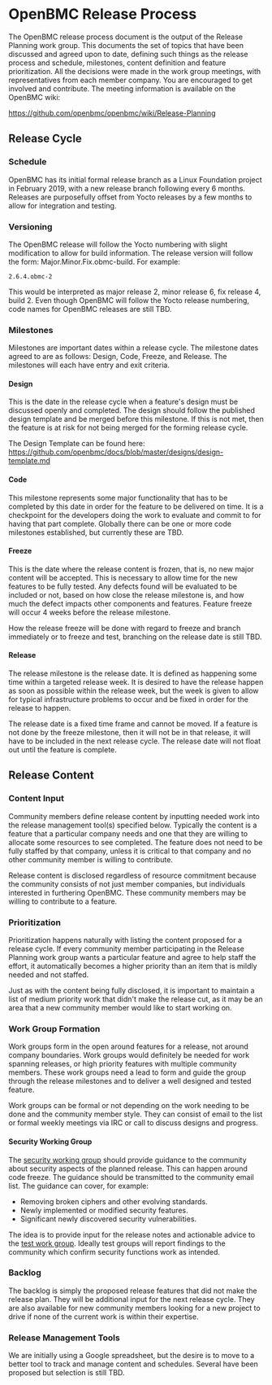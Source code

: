 # OpenBMC Release Process
The OpenBMC release process document is the output of the Release Planning
work group. This documents the set of topics that have been discussed and
agreed upon to date, defining such things as the release process and schedule,
milestones, content definition and feature prioritization. All the decisions
were made in the work group meetings, with representatives from each member
company. You are encouraged to get involved and contribute. The meeting
information is available on the OpenBMC wiki:

https://github.com/openbmc/openbmc/wiki/Release-Planning

## Release Cycle

### Schedule
OpenBMC has its initial formal release branch as a Linux Foundation project
in February 2019, with a new release branch following every 6 months. Releases
are purposefully offset from Yocto releases by a few months to allow for
integration and testing.

### Versioning
The OpenBMC release will follow the Yocto numbering with slight modification
to allow for build information. The release version will follow the form:
Major.Minor.Fix.obmc-build. For example:

`2.6.4.obmc-2`

This would be interpreted as major release 2, minor release 6, fix release 4,
build 2. Even though OpenBMC will follow the Yocto release numbering, code
names for OpenBMC releases are still TBD.

### Milestones
Milestones are important dates within a release cycle. The milestone dates
agreed to are as follows: Design, Code, Freeze, and Release. The milestones
will each have entry and exit criteria.

#### Design
This is the date in the release cycle when a feature's design must be discussed
openly and completed. The design should follow the published design template
and be merged before this milestone. If this is not met, then the feature is
at risk for not being merged for the forming release cycle.

The Design Template can be found here:
https://github.com/openbmc/docs/blob/master/designs/design-template.md

#### Code
This milestone represents some major functionality that has to be completed by
this date in order for the feature to be delivered on time. It is a checkpoint
for the developers doing the work to evaluate and commit to for having that
part complete. Globally there can be one or more code milestones established,
but currently these are TBD.

#### Freeze
This is the date where the release content is frozen, that is, no new major
content will be accepted. This is necessary to allow time for the new features
to be fully tested. Any defects found will be evaluated to be included or not,
based on how close the release milestone is, and how much the defect impacts
other components and features. Feature freeze will occur 4 weeks before the
release milestone.

How the release freeze will be done with regard to freeze and branch
immediately or to freeze and test, branching on the release date is still TBD.

#### Release
The release milestone is the release date. It is defined as happening some
time within a targeted release week. It is desired to have the release happen
as soon as possible within the release week, but the week is given to allow
for typical infrastructure problems to occur and be fixed in order for the
release to happen.

The release date is a fixed time frame and cannot be moved. If a feature is
not done by the freeze milestone, then it will not be in that release, it will
have to be included in the next release cycle. The release date will not float
out until the feature is complete.

## Release Content

### Content Input
Community members define release content by inputting needed work into the
release management tool(s) specified below. Typically the content is a feature
that a particular company needs and one that they are willing to allocate some
resources to see completed. The feature does not need to be fully staffed by
that company, unless it is critical to that company and no other community
member is willing to contribute.

Release content is disclosed regardless of resource commitment because the
community consists of not just member companies, but individuals interested in
furthering OpenBMC. These community members may be willing to contribute to a
feature.

### Prioritization
Prioritization happens naturally with listing the content proposed for a
release cycle. If every community member participating in the Release Planning
work group wants a particular feature and agree to help staff the effort, it
automatically becomes a higher priority than an item that is mildly needed and
not staffed.

Just as with the content being fully disclosed, it is important to maintain a
list of medium priority work that didn't make the release cut, as it may be an
area that a new community member would like to start working on.

### Work Group Formation
Work groups form in the open around features for a release, not around company
boundaries. Work groups would definitely be needed for work spanning releases,
or high priority features with multiple community members. These work groups
need a lead to form and guide the group through the release milestones and to
deliver a well designed and tested feature.

Work groups can be formal or not depending on the work needing to be done and
the community member style. They can consist of email to the list or formal
weekly meetings via IRC or call to discuss designs and progress.

#### Security Working Group
The [security working group][] should provide guidance to the
community about security aspects of the planned release.  This can
happen around code freeze.  The guidance should be transmitted to the
community email list.  The guidance can cover, for example:
 - Removing broken ciphers and other evolving standards.
 - Newly implemented or modified security features.
 - Significant newly discovered security vulnerabilities.

The idea is to provide input for the release notes and actionable
advice to the [test work group][].  Ideally test groups will report
findings to the community which confirm security functions work as
intended.

[security working group]: https://github.com/openbmc/openbmc/wiki/Security-working-group
[test work group]: https://github.com/openbmc/openbmc/wiki/Test-work-group

### Backlog
The backlog is simply the proposed release features that did not make the
release plan. They will be additional input for the next release cycle. They
are also available for new community members looking for a new project to
drive if none of the current work is within their expertise.

### Release Management Tools
We are initially using a Google spreadsheet, but the desire is to move to a
better tool to track and manage content and schedules. Several have been
proposed but selection is still TBD.

